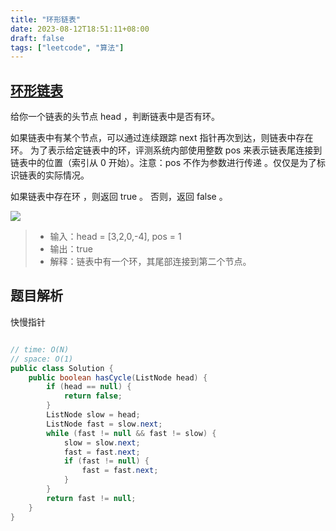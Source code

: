 ```yaml
---
title: "环形链表"
date: 2023-08-12T18:51:11+08:00
draft: false
tags: ["leetcode", "算法"]
---
```


## [环形链表](https://leetcode.cn/problems/linked-list-cycle/)

给你一个链表的头节点 head ，判断链表中是否有环。

如果链表中有某个节点，可以通过连续跟踪 next 指针再次到达，则链表中存在环。 为了表示给定链表中的环，评测系统内部使用整数 pos 来表示链表尾连接到链表中的位置（索引从 0 开始）。注意：pos 不作为参数进行传递 。仅仅是为了标识链表的实际情况。

如果链表中存在环 ，则返回 true 。 否则，返回 false 。

![](https://assets.leetcode-cn.com/aliyun-lc-upload/uploads/2018/12/07/circularlinkedlist.png)

>- 输入：head = [3,2,0,-4], pos = 1
>- 输出：true
>- 解释：链表中有一个环，其尾部连接到第二个节点。

## 题目解析

快慢指针

```java

// time: O(N)
// space: O(1)
public class Solution {
    public boolean hasCycle(ListNode head) {
        if (head == null) {
            return false;
        }
        ListNode slow = head;
        ListNode fast = slow.next;
        while (fast != null && fast != slow) {
            slow = slow.next;
            fast = fast.next;
            if (fast != null) {
                fast = fast.next;
            }
        }
        return fast != null;
    }
}
```


